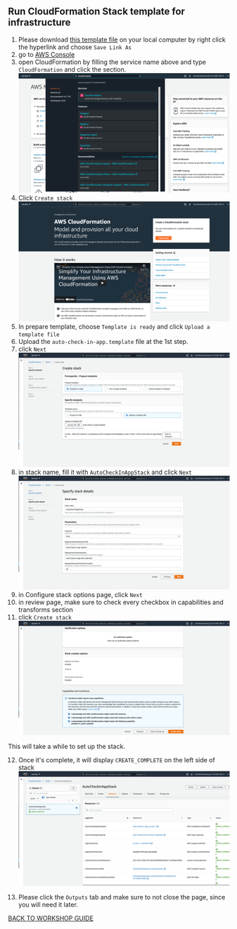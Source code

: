 ## Run CloudFormation Stack template for infrastructure

1. Please download [this template file](file/auto-check-in-app.template) on your local computer by right click the hyperlink and choose `Save Link As`
2. go to [AWS Console](https://console.aws.amazon.com/console/home?region=us-east-1#)
3. open CloudFormation by filling the service name above and type `CloudFormation` and click the section.
    ![](../images/CloudFormationStack/3.png)
4. Click `Create stack`
    ![](../images/CloudFormationStack/4.png)
5. In prepare template, choose `Template is ready` and click `Upload a template file`
6. Upload the `auto-check-in-app.template` file at the 1st step.
7. click `Next`
    ![](../images/CloudFormationStack/7.png)
8. in stack name, fill it with `AutoCheckInAppStack` and click `Next`
    ![](../images/CloudFormationStack/8.png)
9. in Configure stack options page, click `Next`
10. in review page, make sure to check every checkbox in capabilities and transforms section
11. click `Create stack`
    ![](../images/CloudFormationStack/11.png)

This will take a while to set up the stack.

12. Once it's complete, it will display `CREATE_COMPLETE` on the left side of stack
    ![](../images/CloudFormationStack/12.png)

13. Please click the `Outputs` tab and make sure to not close the page, since you will need it later.

[BACK TO WORKSHOP GUIDE](../README.md)